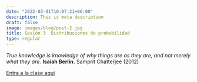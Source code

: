 ```yaml
---
date: "2022-03-01T10:07:21+06:00"
description: This is meta description
draft: false
image: images/blog/post-2.jpg
title: Sesión 3  Distribuciones de probabilidad
type: regular
---
```


*True knowledge is knowledge of why things are as they are, and not merely what they are.* **Isaiah Berlin.**
Samprit Chatterjee (2012) 

[Entra a la clase aquí](https://stat2022-01.netlify.app/sesion-3-lunes-12sep/)

